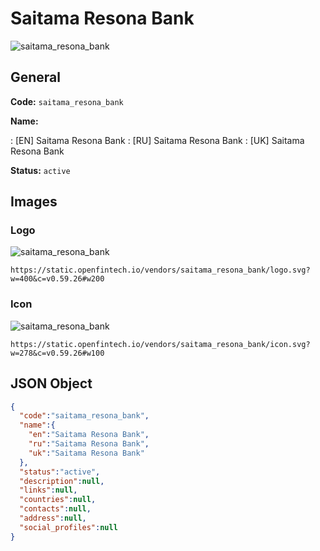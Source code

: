 
# Saitama Resona Bank 
![saitama_resona_bank](https://static.openfintech.io/vendors/saitama_resona_bank/logo.svg?w=400&c=v0.59.26#w200)  

## General 
 
**Code:** `saitama_resona_bank` 
 
**Name:** 
 
:	[EN] Saitama Resona Bank 
:	[RU] Saitama Resona Bank 
:	[UK] Saitama Resona Bank 
 
**Status:** `active` 
 

## Images 

### Logo 
 
![saitama_resona_bank](https://static.openfintech.io/vendors/saitama_resona_bank/logo.svg?w=400&c=v0.59.26#w200)  

```
https://static.openfintech.io/vendors/saitama_resona_bank/logo.svg?w=400&c=v0.59.26#w200
```  

### Icon 
 
![saitama_resona_bank](https://static.openfintech.io/vendors/saitama_resona_bank/icon.svg?w=278&c=v0.59.26#w100)  

```
https://static.openfintech.io/vendors/saitama_resona_bank/icon.svg?w=278&c=v0.59.26#w100
```  

## JSON Object 

```json
{
  "code":"saitama_resona_bank",
  "name":{
    "en":"Saitama Resona Bank",
    "ru":"Saitama Resona Bank",
    "uk":"Saitama Resona Bank"
  },
  "status":"active",
  "description":null,
  "links":null,
  "countries":null,
  "contacts":null,
  "address":null,
  "social_profiles":null
}
```  
